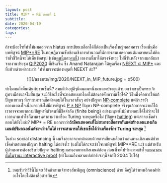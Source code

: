 ```yaml
---
layout: post
title: MIP* = RE ตอนที่ 1
subtitle:
date: 2020-04-19
categories:
tags:
---
```


<div id="toc"></div>

ถ้าจะมีอะไรที่ทำให้ผมออกจาก hiatus การเขียนบล็อกได้ก็ต้องเป็นเรื่องใหญ่พอสมควร เรื่องนั้นคือบทพิสูจน์ [MIP*=RE](https://arxiv.org/abs/2001.04383) ในทฤษฎีความซับซ้อนเชิงการคำนวณที่นักสารสนเทศควอนตัมหลายคนไม่คิดว่าชั่วชีวิตนี้จะได้เห็นข้อสรุป (เช่น[คนนี้](https://www.scottaaronson.com/blog/?p=4512#comment-1828159)และ[คนนี้](https://twitter.com/jfitzsimons/status/1216908264396378112)) ผลงานนี้มาได้ตรงจังหวะ ไม่กี่วันหลังจากผมกลับมาจากงานประชุม [QIP2020](http://www.szpclab.com/qip2020) ที่เชินเจิ้น ซึ่ง Anand Natarajan ได้พูดเรื่อง [NEEXT $\subset$ MIP*](https://arxiv.org/abs/1904.05870) และทิ้งท้ายด้วยคำถามว่า "ทำไมเราจะต้องหยุดที่ NEEXT ล่ะ?"

<center>
![](/assets/img/2020/NEEXT_in_MIP_future.jpg = x500)
</center>

ทำไมผมถึงตื่นเต้นกับงานชิ้นนี้? สมมติว่าอยู่ดีๆมีคนคนหนึ่งมาเคาะประตูแล้วบอกว่าเขาเป็นพระเจ้าผู้ทรงมีอำนาจไม่สิ้นสุด จะมีวิธีอะไรที่จะทดสอบเขาโดยไม่ต้องอาศัยความเชื่อได้? วิธึหนึ่งคือการให้แก้ปัญหายากๆ ที่เราสามารถเช็คคำตอบได้ในเวลาสั้นๆ อย่างปัญหา [NP-complete](https://en.wikipedia.org/wiki/NP-completeness) แต่ถ้าเรายังคลางแคลงใจเนื่องจากยังไม่มีการพิสูจน์ [P $\neq$ NP](https://en.wikipedia.org/wiki/P_versus_NP_problem) ปัญหา NP-complete จริงๆแล้วอาจจะง่ายก็ได้ เราอาจจะอยากถามปัญหาที่ตัวตนที่มีขีดจำกัด (finite being) อย่างมนุษย์ไม่มีทางตอบได้ไม่ว่าจะใช้เวลานานเท่าไรก็ตามเช่นคำถามว่าเครื่อง Turing จะหยุดหรือไม่ (ปัญหา [halting](https://en.wikipedia.org/wiki/Halting_problem)) แต่เราจะเช็คคำตอบได้ยังไงล่ะ? MIP* = RE บอกเราว่า**ถ้ามีคนสองคนที่ไม่สามารถสื่อสารกันแต่สร้างเอนแทงเกิลเมนต์ปริมาณอนันต์ระหว่างกันได้ เราจะสามารถให้เขาเช็คได้ว่าเครื่องจักร Turing จะหยุด** [^1]

<!--งานชิ้นนี้เผยความสัมพันธ์ที่ไม่คาดคิดระหว่างทฤษฎีควอนตัมและ[ทฤษฎีบทความไม่สมบูรณ์ของ Gödel](https://en.wikipedia.org/wiki/G%C3%B6del%27s_incompleteness_theorems) ซึ่งเทียบเท่ากับปัญหา halting. ทั้งสองเป็นเรื่องที่ผมสนใจก่อนจะมาเรียนฟิสิกส์ (เหตุผลที่ทำให้ผมเรียนฟิสิกส์คือปรัชญา :smiley:) เพราะทั้งคู่ดูเหมือนจะกล่าวถึงขอบเขตจำกัดของสิ่งที่เรารู้ได้ ([ความไม่แน่นอนของ Heisenberg](https://en.wikipedia.org/wiki/Uncertainty_principle))
 แต่ MIP*=RE เป็นอีกครั้งที่การค้นพบในสารสนเทศควอนตัมพลิกความคาดหมายว่าทฤษฎีควอนตัมไม่ใช่ข้อจำกัด แต่เป็นความเป็นไปได้ใหม่-->

ในช่วง social distancing นี้ ผมจึงอยากจะหาคำตอบด้วยการเขียนบล็อกว่าเอนแทงเกิลเมนต์ช่วยเช็คคำตอบของปัญหา halting ได้อย่างไร (แต่ไม่ได้กะจะเข้าใจบทพิสูจน์ MIP*=RE นะ) แต่สำหรับผู้อ่านผมจะต้องอธิบายปัญหา halting และเอนแทงเกิลเมนต์ก่อน ก่อนที่จะไปทำความเข้าใจ[เกมควอนตัมในฐานะ interactive proof](https://arxiv.org/abs/quant-ph/0404076) (ทำไมผมถึงพลาดเปเปอร์เจ๋งๆนี้จากปี 2004 ไปได้)  


[^1]: ยอมรับว่าวิธีนี้ไม่จะเวิร์คถ้าเทพเจ้าทรงสัพพัญญู (omniscience) ด้วย คือรู้ได้ว่าเทพอีกองค์ทำอะไรโดยไม่ต้องสื่อสารกัน
